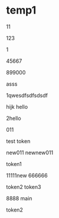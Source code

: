 # temp1
11

123

1

45667

899000

asss

1qwesdfsdfsdsdf

hijk
hello

2hello

011

test
token

new011
newnew011


token1

11111new
666666

token2
token3

8888
main

token2
